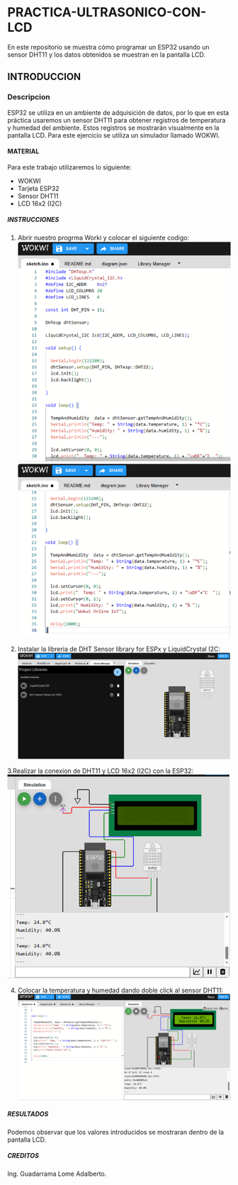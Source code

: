 # PRACTICA-ULTRASONICO-CON-LCD
En este repositorio se muestra cómo programar un ESP32 usando un sensor DHT11 y los datos obtenidos se muestran en la pantalla LCD.
## INTRODUCCION 
### Descripcion 

ESP32 se utiliza en un ambiente de adquisición de datos, por lo que en esta práctica usaremos un sensor DHT11 para obtener registros de temperatura y humedad del ambiente. Estos registros se mostrarán visualmente en la pantalla LCD. Para este ejercicio se utiliza un simulador llamado WOKWI.

#### MATERIAL
Para este trabajo utilizaremos lo siguiente:
* WOKWI
* Tarjeta ESP32
* Sensor DHT11
* LCD 16x2 (I2C)

##### INSTRUCCIONES 
1. Abrir nuestro progrma Worki y colocar el siguiente codigo:
![.](https://github.com/AdalGuadarrama/PRACTICA-ULTRASONICO-CON-LCD/blob/main/p4.0.png)
![.](https://github.com/AdalGuadarrama/PRACTICA-ULTRASONICO-CON-LCD/blob/main/p4.1.png)

2. Instalar la libreria de DHT Sensor library for ESPx y LiquidCrystal I2C:
![.](https://github.com/AdalGuadarrama/PRACTICA-ULTRASONICO-CON-LCD/blob/main/P4.2.png)

3.Realizar la conexion de DHT11 y LCD 16x2 (I2C) con la ESP32:
![.](https://github.com/AdalGuadarrama/PRACTICA-ULTRASONICO-CON-LCD/blob/main/P4.3.png)

4. Colocar la temperatura y humedad dando doble click al sensor DHT11:
![.](https://github.com/AdalGuadarrama/PRACTICA-ULTRASONICO-CON-LCD/blob/main/P4.4.png)

##### RESULTADOS 
Podemos observar que los valores introducidos se mostraran  dentro de la pantalla LCD.
##### CREDITOS 
Ing. Guadarrama Lome Adalberto. 
